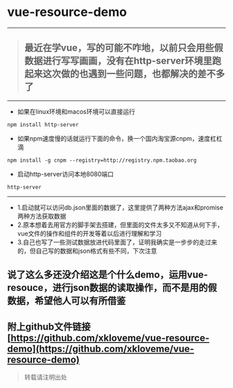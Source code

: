 # vue-resource-demo
---------
> ## 最近在学vue，写的可能不咋地，以前只会用些假数据进行写写画画，没有在http-server环境里跑起来这次做的也遇到一些问题，也都解决的差不多了
*****
- 如果在linux环境和macos环境可以直接运行
```
npm install http-server
```
- 如果npm速度慢的话就运行下面的命令，换一个国内淘宝源cnpm，速度杠杠滴
```
npm install -g cnpm --registry=http://registry.npm.taobao.org
```
- 启动http-server访问本地8080端口
```
http-server
```
****
- 1.启动就可以访问db.json里面的数据了，这里提供了两种方法ajax和promise两种方法获取数据
- 2.原本想着去用官方的脚手架去搭建，但里面的文件太多又不知道从何下手，vue文件的操作和组件的开发等着以后进行理解和学习
- 3.自己也写了一些测试数据放进代码里面了，证明我确实是一步步的走过来的，但自己写的数据和json格式有些不同，下次注意
## 说了这么多还没介绍这是个什么demo，运用vue-resouce，进行json数据的读取操作，而不是用的假数据，希望他人可以有所借鉴
## 附上github文件链接[https://github.com/xkloveme/vue-resource-demo](https://github.com/xkloveme/vue-resource-demo)
> 转载请注明出处
